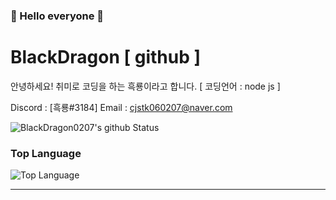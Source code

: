 ### 👋 Hello everyone 👋

# BlackDragon [ github ]
안녕하세요! 취미로 코딩을 하는 흑룡이라고 합니다. [ 코딩언어 : node js ]

Discord : [흑룡#3184]
Email : [cjstk060207@naver.com](mailto:norhu1130@naver.com)


![BlackDragon0207's github Status](https://github-readme-stats.vercel.app/api?username=BlackDragon0207&show_icons=true&theme=tokyonight)
### Top Language
![Top Language](https://github-readme-stats.vercel.app/api/top-langs/?username=BlackDragon0207&theme=tokyonight)<br/>

---

